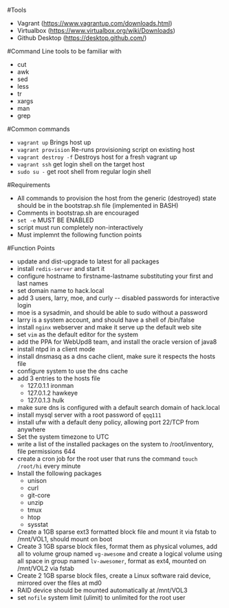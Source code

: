 #Tools
  * Vagrant (https://www.vagrantup.com/downloads.html)
  * Virtualbox (https://www.virtualbox.org/wiki/Downloads)
  * Github Desktop (https://desktop.github.com/)

#Command Line tools to be familiar with
  * cut
  * awk
  * sed
  * less
  * tr
  * xargs
  * man
  * grep

#Common commands
  * ```vagrant up``` Brings host up
  * ```vagrant provision``` Re-runs provisioning script on existing host
  * ```vagrant destroy -f``` Destroys host for a fresh vagrant up
  * ```vagrant ssh``` get login shell on the target host
  * ```sudo su -``` get root shell from regular login shell

#Requirements
  * All commands to provision the host from the generic (destroyed) state should be in the bootstrap.sh file (implemented in BASH)
  * Comments in bootstrap.sh are encouraged
  * ```set -e``` MUST BE ENABLED
  * script must run completely non-interactively
  * Must implemnt the following function points

#Function Points
  * update and dist-upgrade to latest for all packages
  * install ```redis-server``` and start it
  * configure hostname to firstname-lastname substituting your first and last names
  * set domain name to hack.local
  * add 3 users, larry, moe, and curly -- disabled passwords for interactive login
  * moe is a sysadmin, and should be able to sudo without a password
  * larry is a system account, and should have a shell of /bin/false
  * install ```nginx``` webserver and make it serve up the default web site
  * set ```vim``` as the default editor for the system
  * add the PPA for WebUpd8 team, and install the oracle version of java8
  * install ntpd in a client mode
  * install dnsmasq as a dns cache client, make sure it respects the hosts file
  * configure system to use the dns cache
  * add 3 entries to the hosts file
    * 127.0.1.1 ironman
    * 127.0.1.2 hawkeye
    * 127.0.1.3 hulk
  * make sure dns is configured with a default search domain of hack.local
  * install mysql server with a root password of ```qqq111```
  * install ufw with a default deny policy, allowing port 22/TCP from anywhere
  * Set the system timezone to UTC
  * write a list of the installed packages on the system to /root/inventory, file permissions 644
  * create a cron job for the root user that runs the command ```touch /root/hi``` every minute
  * Install the following packages
    * unison
    * curl
    * git-core
    * unzip
    * tmux
    * htop
    * sysstat
  * Create a 1GB sparse ext3 formatted block file and mount it via fstab to /mnt/VOL1, should mount on boot
  * Create 3 1GB sparse block files, format them as physical volumes, add all to volume group named ```vg-awesome``` and create a logical volume using all space in group named ```lv-awesomer```, format as ext4, mounted on /mnt/VOL2 via fstab
  * Create 2 1GB sparse block files, create a Linux software raid device, mirrored over the files at md0
  * RAID device should be mounted automatically at /mnt/VOL3
  * set ```nofile``` system limit (ulimit) to unlimited for the root user
